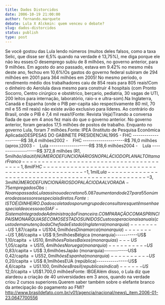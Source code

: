 ```yaml
---
title: Dados Distorcidos
date: 2006-10-19 21:00:00
author: fernando.marquete
debate: Lula X Alckmin: quem venceu o debate?
slug: dados-distorcidos
status: publish 
type: post
---
```


Se você gostou das Lula lendo números (muitos deles falsos, como a taxa Selic, que disse ser 6,5% quando na verdade é 13,75%), me diga porque ele não leu esses:O desemprego subiu de 8 milhões, no governo anterior, para 9 milhões. Em agosto do ano passado, estava em 9.42% no mesmo mês deste ano, fechou em 10,6%!Os gastos do governo federal subiram de 294 milhões em 2001 para 364 milhões em 2005! No mesmo período, o rendimento médio dos trabalhadores caiu de 854 reais para 805 reais!Com o dinheiro do Aerolula dava mesmo para construir 4 hospitais (com Pronto Socorro, Centro cirúrgico e obstétrico, berçario, pediatria, 30 vagas de UTI, 200 leitos para internação, laboratório, raio-x e ultra-som).Na Inglaterra, Canadá e Espanha (onde o PIB per-capita são respectivamente 80 mil, 70 mil e 55 mil reais) não existe avião exclusivo para líderes. Ao contrário do Brasil, onde o PIB é 7,4 mil reais!(Fonte: Revista Veja)Tirando a conversa fiada de que em 4 anos fez mais do que o governo anterior. No governo anterior, foram gerados 17,5 milhões de postos de trabalho. Enquanto no governo Lula, foram 7 milhões.Fonte: IPEA (Instituto de Pesquisa Econômica Aplicada)DESPESAS DO GABINETE PRESIDENCIAL1995 - FHC ---------------------R$ 38,4 milhões2002 -    FHC ---------------------R$ 76,0 milhões (aprox.)2003 -    Lula --------------------R$ 318,6 milhões2004 -    Lula --------------------R$ 372,8 milhões (R$1,5 milhão/dia útil)NÚMERO DE FUNCIONÁRIOS NO PALÁCIO DO PLANALTOItamar Franco---------------------------------------1,8milFHC--------------------------------------------------1,1milLula--------------------------------------------------3,3milNÚMERO DE FUNCIONÁRIOS DO PALÁCIO DA ALVORADA - 75 empregadosObs : No ano passado Lula assinou o decreto no 5.087aumentando de 27 para 55 o número de assessores especiaisdiretos.Fonte : ISTO É/DINHEIRO. Dados coletados por um grupode consultores que têm senha especial de acesso ao SIAF- Sistema Integrado de Administração Financeira.COMPARAÇÃO COM AS PRINCIPAIS MONARQUIAS E COM OS ESTADOSUNIDOSCustos operacionais anuais (custo de manutenção da Chefiade Estado)Inglaterra (monarquia)--------US$ 1,87/capita = US$104,0milhõesDinamarca (monarquia)--------US$ 1,86/capita = US$ 9,5milhõesBélgica (monarquia)-----------US$ 1,10/capita  = US$10,8milhõesPaíses Baixos (monarquias)---US$ 1,05/capita  = US$15,4milhõesNoruega (monarquia)----------US$ 0,83/capita = US$ 3,6milhõesJapão (monarquia)------------US$ 0,42/capita  = US$52,0milhõesEspanha (monarquia)----------US$ 0,20/capita = US$ 8,1milhõesEUA (república)----------------US$ 4,6/capita   = US$1.100,0 milhõesBrasil (republica sindical)------US$ 12,0/capita = US$1.700,0 milhõesFonte: IBGEAlém disso, o Lula diz que alardeou a criação de 40 universidades em 3 anos, quando na verdade criou 2 cursos superiores.Querem saber também sobre o elefante branco da antecipação do pagamento ao FMI?http://www.brasildefato.com.br/v01/agencia/nacional/news\_item.2006-01-23.0647700556
